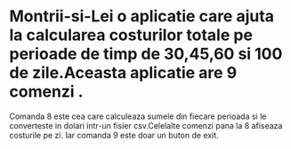 # Montrii-si-Lei o aplicatie care ajuta la calcularea costurilor totale pe perioade de timp de 30,45,60 si 100 de zile.Aceasta aplicatie are 9 comenzi .
Comanda 8 este cea care calculeaza sumele din fiecare perioada si le converteste in dolari intr-un fisier csv.Celelalte comenzi pana la 8 afiseaza costurile pe zi.
Iar comanda 9 este doar un buton de exit.
